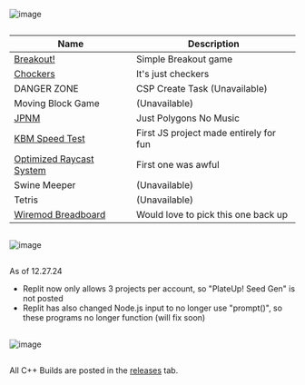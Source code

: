 ![image](https://members-csforall.imgix.net/members/logos/codehs-logo-hz-jpg.jpg)
## 
|Name|Description|
|---|---|
|[Breakout!](https://codehs.com/sandbox/harbor811/breakout)|Simple Breakout game|
|[Chockers](https://codehs.com/sandbox/harbor811/chockers/run)|It's just checkers|
|DANGER ZONE|CSP Create Task (Unavailable)|
|Moving Block Game|(Unavailable)|
|[JPNM](https://codehs.com/sandbox/harbor811/jpnm/run)|Just Polygons No Music|
|[KBM Speed Test](https://codehs.com/sandbox/harbor811/kbm-speed-tests-v2-1)|First JS project made entirely for fun|
|[Optimized Raycast System](https://codehs.com/sandbox/harbor811/optimized-raycast-system/run)|First one was awful|
|Swine Meeper|(Unavailable)|
|Tetris|(Unavailable)|
|[Wiremod Breadboard](https://codehs.com/sandbox/harbor811/wiremod-breadboard-beta/run)|Would love to pick this one back up|

##
![image](https://cdn.sanity.io/images/bj34pdbp/migration/3c2f2d404a571d2c9fbca934360352698d63433a-1920x900.png)
##
As of 12.27.24
- Replit now only allows 3 projects per account, so "PlateUp! Seed Gen" is not posted
- Replit has also changed Node.js input to no longer use "prompt()", so these programs no longer function (will fix soon)

##
![image](https://cdn.neowin.com/news/images/uploaded/2014/10/visual-studio-banner-neowin.jpg)
##
All C++ Builds are posted in the [releases](https://github.com/Harbor811/program-archive/releases) tab.
